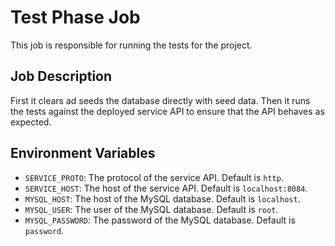 # Test Phase Job

This job is responsible for running the tests for the project.

## Job Description

First it clears ad seeds the database directly with seed data. Then it runs the tests against the deployed service API to ensure that the API behaves as expected.

## Environment Variables

- `SERVICE_PROTO`: The protocol of the service API. Default is `http`.
- `SERVICE_HOST`: The host of the service API. Default is `localhost:8084`.
- `MYSQL_HOST`: The host of the MySQL database. Default is `localhost`.
- `MYSQL_USER`: The user of the MySQL database. Default is `root`.
- `MYSQL_PASSWORD`: The password of the MySQL database. Default is `password`.